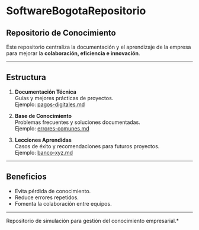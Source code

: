# SoftwareBogotaRepositorio

## **Repositorio de Conocimiento**

Este repositorio centraliza la documentación y el aprendizaje de la empresa para mejorar la **colaboración, eficiencia e innovación**.

---

## **Estructura**

1. **Documentación Técnica**  
   Guías y mejores prácticas de proyectos.  
     Ejemplo: [pagos-digitales.md](./01-Documentacion-Tecnica/pagos-digitales.md)

2. **Base de Conocimiento**  
   Problemas frecuentes y soluciones documentadas.  
     Ejemplo: [errores-comunes.md](./02-Base-de-Conocimiento/errores-comunes.md)

3. **Lecciones Aprendidas**  
   Casos de éxito y recomendaciones para futuros proyectos.  
     Ejemplo: [banco-xyz.md](./03-Lecciones-Aprendidas/banco-xyz.md)

---

## Beneficios
- Evita pérdida de conocimiento.  
- Reduce errores repetidos.  
- Fomenta la colaboración entre equipos.  

---

 Repositorio de simulación para gestión del conocimiento empresarial.*

